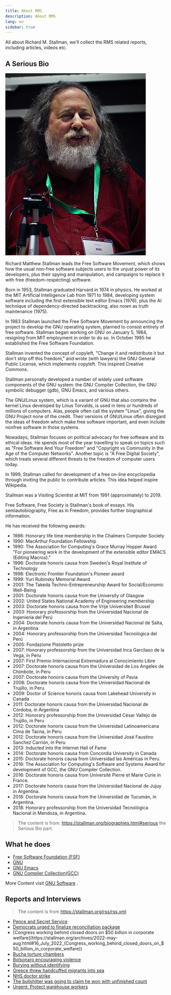 ```yaml
---
title: About RMS
description: About RMS
lang: en
sidebar: true
---
```


All about Richard M. Stallman, we’ll collect the RMS related reports, including articles, videos etc.

## A Serious Bio

![RMS photo](../../static/images/Richard_Stallman_at_LibrePlanet_2019.jpg)

Richard Matthew Stallman leads the Free Software Movement, which shows how the usual non-free software subjects users to the unjust power of its developers, plus their spying and manipulation, and campaigns to replace it with free (freedom-respecting) software.

Born in 1953, Stallman graduated Harvard in 1974 in physics. He worked at the MIT Artificial Intelligence Lab from 1971 to 1984, developing system software including the first extensible text editor Emacs (1976), plus the AI technique of dependency-directed backtracking, also nown as truth maintenance (1975).

In 1983 Stallman launched the Free Software Movement by announcing the project to develop the GNU operating system, planned to consist entirely of free software. Stallman began working on GNU on January 5, 1984, resigning from MIT employment in order to do so. In October 1985 he established the Free Software Foundation.

Stallman invented the concept of copyleft, "Change it and redistribute it but don't strip off this freedom," and wrote (with lawyers) the GNU General Public License, which implements copyleft. This inspired Creative Commons.

Stallman personally developed a number of widely used software components of the GNU system: the GNU Compiler Collection, the GNU symbolic debugger (gdb), GNU Emacs, and various others.

The GNU/Linux system, which is a variant of GNU that also contains the kernel Linux developed by Linus Torvalds, is used in tens or hundreds of millions of computers. Alas, people often call the system "Linux", giving the GNU Project none of the credit.
Their versions of GNU/Linux often disregard the ideas of freedom which make free software important, and even include nonfree software in those systems.

Nowadays, Stallman focuses on political advocacy for free software and its ethical ideas. He spends most of the year travelling to speak on topics such as "Free Software And Your Freedom" and "Copyright vs Community in the Age of the Computer Networks". Another topic is "A Free Digital Society", which treats several different threats to the freedom of computer users today.

In 1999, Stallman called for development of a free on-line encyclopedia through inviting the public to contribute articles. This idea helped inspire Wikipedia.

Stallman was a Visiting Scientist at MIT from 1991 (approximately) to 2019.

Free Software, Free Society is Stallman's book of essays. His semiautobiography, Free as in Freedom, provides further biographical information.

He has received the following awards:
* 1986: Honorary life time membership in the Chalmers Computer Society
* 1990: MacArthur Foundation Fellowship
* 1990: The Association for Computing's Grace Murray Hopper Award "For pioneering work in the development of the extensible editor EMACS (Editing Macros)."
* 1996: Doctorate honoris causa from Sweden's Royal Institute of Technology
* 1998: Electronic Frontier Foundation's Pioneer award
* 1999: Yuri Rubinsky Memorial Award
* 2001: The Takeda Techno-Entrepreneurship Award for Social/Economic Well-Being
* 2001: Doctorate honoris causa from the University of Glasgow
* 2002: United States National Academy of Engineering membership
* 2003: Doctorate honoris causa from the Vrije Universiteit Brussel
* 2003: Honorary professorship from the Universidad Nacional de Ingeniería del Perú
* 2004: Doctorate honoris causa from the Universidad Nacional de Salta, in Argentina
* 2004: Honorary professorship from the Universidad Tecnológica del Perú
* 2005: Fondazione Pistoletto prize
* 2007: Honorary professorship from the Universidad Inca Garcilaso de la Vega, in Peru
* 2007: First Premio Internacional Extremadura al Conocimiento Libre
* 2007: Doctorate honoris causa from the Universidad de Los Angeles de Chimbote, in Peru
* 2007: Doctorate honoris causa from the University of Pavia
* 2008: Doctorate honoris causa from the Universidad Nacional de Trujillo, in Peru
* 2009: Doctor of Science honoris causa from Lakehead University in Canada
* 2011: Doctorate honoris causa from the Universidad Nacional de Córdoba, in Argentina
* 2012: Honorary professorship from the Universidad César Vallejo de Trujillo, in Peru
* 2012: Doctorate honoris causa from the Universidad Latinoamericana Cima de Tacna, in Peru
* 2012: Doctorate honoris causa from the Universidad José Faustino Sanchez Carrión, in Peru
* 2013: Inducted into the Internet Hall of Fame
* 2014: Doctorate honoris causa from Concordia University in Canada
* 2015: Doctorate honoris causa from Universidad las Américas in Peru.
* 2016: The Association for Computing's Software and Systems Award for development of GCC, the GNU Compiler Collection.
* 2016: Doctorate honoris causa from Université Pierre et Marie Curie in France.
* 2017: Doctorate honoris causa from the Universidad Nacional de Jujuy in Argentina.
* 2018: Doctorate honoris causa from the Universidad de Tucumán, in Argentina.
* 2018: Honorary professorship from the Universidad Tecnológica Nacional in Mendoza, in Argentina.


> The content is from: https://stallman.org/biographies.html#serious the Serious Bio part.

## What he does

- [Free Software Foundation (FSF)](htts://fsf.org)
- [GNU](https://gnu.org)
- [GNU Emacs](https://www.gnu.org/software/emacs/)
- [GNU Compiler Collection(GCC)](https://www.gnu.org/software/gcc/)

More Content visit [GNU Software](https://www.gnu.org/software/) .

## Reports and Interviews

> The content is from https://stallman.org/rss/rss.xml 

* [Pence and Secret Service](https://stallman.org/archives/2022-may-aug.html#16_July_2022_(Pence_and_Secret_Service))
* [Democrats urged to finalize reconciliation package](https://stallman.org/archives/2022-may-aug.html#16_July_2022_(Democrats_urged_to_finalize_reconciliation_package))
* [Congress working behind closed doors on $50 billion in corporate welfare](https://stallman.org/archives/2022-may-aug.html#16_July_2022_(Congress_working_behind_closed_doors_on_$50_billion_in_corporate_welfare))
* [Bucha torture chambers](https://stallman.org/archives/2022-may-aug.html#16_July_2022_(Bucha_torture_chambers))
* [Bolsonaro encouraging violence](https://stallman.org/archives/2022-may-aug.html#16_July_2022_(Bolsonaro_encouraging_violence))
* [Burying without identifying](https://stallman.org/archives/2022-may-aug.html#16_July_2022_(Burying_without_identifying))
* [Greece threw handcuffed migrants into sea](https://stallman.org/archives/2022-may-aug.html#16_July_2022_(Greece_threw_handcuffed_migrants_into_sea))
* [NHS doctor strike](https://stallman.org/archives/2022-may-aug.html#16_July_2022_(NHS_doctor_strike))
* [The bullshitter was going to claim he won with unfinished count](https://stallman.org/archives/2022-may-aug.html#16_July_2022_(The_bullshitter_was_going_to_claim_he_won_with_unfinished_count))
* [Urgent: Protect warehouse workers](https://stallman.org/archives/2022-may-aug.html#16_July_2022_(Urgent:_Protect_warehouse_workers))

